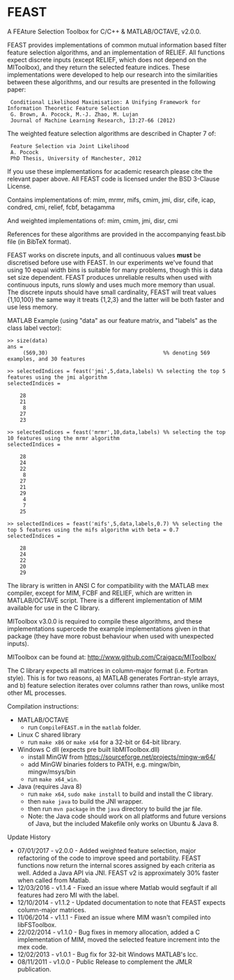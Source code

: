 FEAST
=====

A FEAture Selection Toolbox for C/C++ &amp; MATLAB/OCTAVE, v2.0.0.

FEAST provides implementations of common mutual information based filter
feature selection algorithms, and an implementation of RELIEF. All functions
expect discrete inputs (except RELIEF, which does not depend on the MIToolbox),
and they return the selected feature indices. These implementations were
developed to help our research into the similarities between these algorithms,
and our results are presented in the following paper:

```
 Conditional Likelihood Maximisation: A Unifying Framework for Information Theoretic Feature Selection
 G. Brown, A. Pocock, M.-J. Zhao, M. Lujan
 Journal of Machine Learning Research, 13:27-66 (2012)
```

The weighted feature selection algorithms are described in Chapter 7 of:

```
 Feature Selection via Joint Likelihood
 A. Pocock
 PhD Thesis, University of Manchester, 2012
```

If you use these implementations for academic research please cite the relevant paper
above.  All FEAST code is licensed under the BSD 3-Clause License.

Contains implementations of:
   mim, mrmr, mifs, cmim, jmi, disr, cife, icap, condred, cmi, relief, fcbf, betagamma

And weighted implementations of:
   mim, cmim, jmi, disr, cmi

References for these algorithms are provided in the accompanying feast.bib file
(in BibTeX format).

FEAST works on discrete inputs, and all continuous values **must** be
discretised before use with FEAST.  In our experiments we've found that using
10 equal width bins is suitable for many problems, though this is data set size
dependent. FEAST produces unreliable results when used with continuous inputs,
runs slowly and uses much more memory than usual. The discrete inputs should
have small cardinality, FEAST will treat values {1,10,100} the same way it
treats {1,2,3} and the latter will be both faster and use less memory.

MATLAB Example (using "data" as our feature matrix, and "labels" as the class label vector):

```
>> size(data)
ans = 
     (569,30)                                     %% denoting 569 examples, and 30 features
```
```
>> selectedIndices = feast('jmi',5,data,labels) %% selecting the top 5 features using the jmi algorithm
selectedIndices =

    28
    21
     8
    27
    23
```
```
>> selectedIndices = feast('mrmr',10,data,labels) %% selecting the top 10 features using the mrmr algorithm
selectedIndices =

    28
    24
    22
     8
    27
    21
    29
     4
     7
    25
```
```
>> selectedIndices = feast('mifs',5,data,labels,0.7) %% selecting the top 5 features using the mifs algorithm with beta = 0.7
selectedIndices =

    28
    24
    22
    20
    29
```

The library is written in ANSI C for compatibility with the MATLAB mex
compiler, except for MIM, FCBF and RELIEF, which are written in MATLAB/OCTAVE
script. There is a different implementation of MIM available for use in the C
library.

MIToolbox v3.0.0 is required to compile these algorithms, and these
implementations supercede the example implementations given in that package
(they have more robust behaviour when used with unexpected inputs).

MIToolbox can be found at: http://www.github.com/Craigacp/MIToolbox/

The C library expects all matrices in column-major format (i.e. Fortran style).
This is for two reasons, a) MATLAB generates Fortran-style arrays, and b)
feature selection iterates over columns rather than rows, unlike most other ML
processes. 

Compilation instructions:
 - MATLAB/OCTAVE 
    - run `CompileFEAST.m` in the `matlab` folder.
 - Linux C shared library 
    - run `make x86` or `make x64` for a 32-bit or 64-bit library.
 - Windows C dll (expects pre built libMIToolbox.dll)
	- install MinGW from https://sourceforge.net/projects/mingw-w64/
	- add MinGW binaries folders to PATH, e.g. mingw/bin, mingw/msys/bin 
	- run `make x64_win`.
 - Java (requires Java 8)
    - run `make x64`, `sudo make install` to build and install the C library.
    - then `make java` to build the JNI wrapper.
    - then run `mvn package` in the `java` directory to build the jar file.
    - Note: the Java code should work on all platforms and future versions of Java, but the included Makefile only works on Ubuntu & Java 8.

Update History
 - 07/01/2017 - v2.0.0 - Added weighted feature selection, major refactoring of the code to improve speed and portability. FEAST functions now return the internal scores assigned by each criteria as well. Added a Java API via JNI. FEAST v2 is approximately 30% faster when called from Matlab.
 - 12/03/2016 - v1.1.4 - Fixed an issue where Matlab would segfault if all features had zero MI with the label.
 - 12/10/2014 - v1.1.2 - Updated documentation to note that FEAST expects column-major matrices.
 - 11/06/2014 - v1.1.1 - Fixed an issue where MIM wasn't compiled into libFSToolbox.
 - 22/02/2014 - v1.1.0 - Bug fixes in memory allocation, added a C implementation of MIM, moved the selected feature increment into the mex code.
 - 12/02/2013 - v1.0.1 - Bug fix for 32-bit Windows MATLAB's lcc.
 - 08/11/2011 - v1.0.0 - Public Release to complement the JMLR publication.

